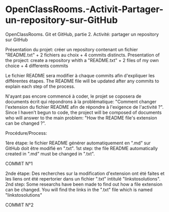 # OpenClassRooms.-Activit-Partager-un-repository-sur-GitHub
OpenClassRooms. Git et GitHub, partie 2. Activité: partager un repository sur GitHub

Présentation du projet: créer un repository contenant un fichier "README.txt" + 2 fichiers au choix + 4 commits distincts.
Presentation of the project: create a repository whith a "README.txt" + 2 files of my own choice + 4 differents commits

Le fichier README sera modifier à chaque commits afin d'expliquer les différentes étapes.
The README file will be updated after any commits to explain each step of the process. 

N'ayant pas encore commencé à coder, le projet se coposera de documents écrit qui répondrons à la problématique: "Comment changer l'extension du fichier README afin de répondre à l'exigence de l'activité ?".
Since I haven't begun to code, the project will be composed of documents who will answer to the main problem: "How the README file's extension can be changed ?".

Procédure/Process:

1ère étape: le fichier README générer automatiquement en ".md" sur GitHub doit être modifié en ".txt".
1st step: the file README automatically created in ".md" must be changed in ".txt".

COMMIT N°1

2nde étape: Des recherches sur la modification d'extension ont été faites et les liens ont été repertorier dans un fichier ".txt" intitulé "linkstosolutions".
2nd step: Some researchs have been made to find out how a file extension can be changed. You will find the links in the ".txt" file which is named "linkstosolutions"

COMMIT N°2

